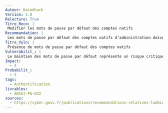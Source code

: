```yaml
---
Auteur: Dacodhack
Version: 1.0
Relecture: True
Titre_Reco: |
 Modifier les mots de passe par défaut des comptes natifs
Recommandation: |
 Les mots de passe par défaut des comptes natifs d’administration doivent être modifiés au moment de l’installation de l’équipement ou du service. De préférence, les nouveaux mots de passe sont distincts par équipement et conservés au séquestre.
Titre_Vuln: |
 Présence de mots de passe par défaut des comptes natifs
Vulnerabilit_: |
 Le maintien des mots de passe par défaut représente un risque critique d’exploitation par des attaquants, qui peuvent s’en servir pour accéder aux systèmes de manière non autorisée. Ces mots de passe sont bien souvent connus publiquement ou facilement trouvables.
Impact: 
  - 4
Probabilit_: 
  - 5
tags:
  - Authentification
livrables:
  - ANSSI-PA-022
sources:
  - https://cyber.gouv.fr/publications/recommandations-relatives-ladministration-securisee-des-si
---
```

